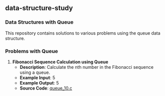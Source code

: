 ## data-structure-study
### Data Structures with Queue

This repository contains solutions to various problems using the queue data structure.

### Problems with Queue
1. **Fibonacci Sequence Calculation using Queue**
   - **Description**: Calculate the nth number in the Fibonacci sequence using a queue.
   - **Example Input**: 5
   - **Example Output**: 5
   - **Source Code**: [queue_10.c](queue_10.c)
